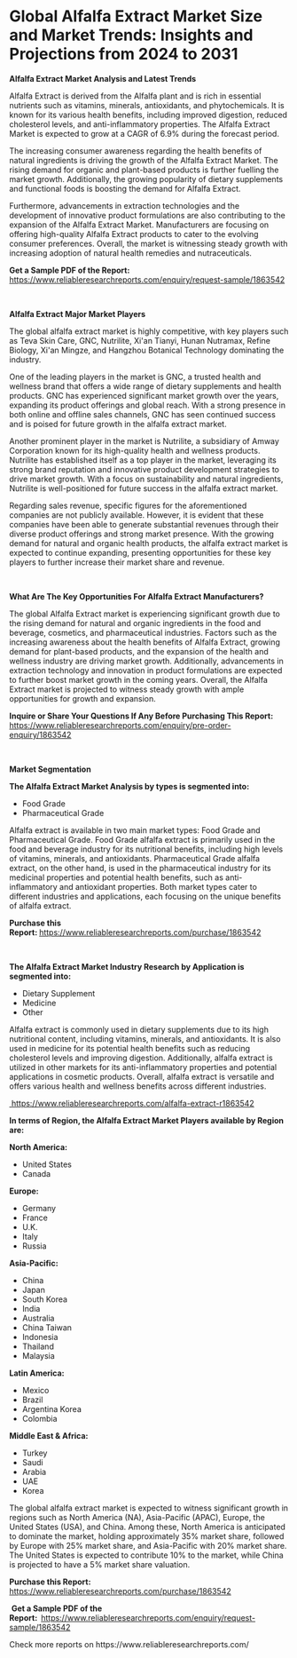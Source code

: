 <p><h1>Global Alfalfa Extract Market Size and Market Trends: Insights and Projections from 2024 to 2031</h1></p><p><strong>Alfalfa Extract Market Analysis and Latest Trends</strong></p>
<p><p>Alfalfa Extract is derived from the Alfalfa plant and is rich in essential nutrients such as vitamins, minerals, antioxidants, and phytochemicals. It is known for its various health benefits, including improved digestion, reduced cholesterol levels, and anti-inflammatory properties. The Alfalfa Extract Market is expected to grow at a CAGR of 6.9% during the forecast period.</p><p>The increasing consumer awareness regarding the health benefits of natural ingredients is driving the growth of the Alfalfa Extract Market. The rising demand for organic and plant-based products is further fuelling the market growth. Additionally, the growing popularity of dietary supplements and functional foods is boosting the demand for Alfalfa Extract.</p><p>Furthermore, advancements in extraction technologies and the development of innovative product formulations are also contributing to the expansion of the Alfalfa Extract Market. Manufacturers are focusing on offering high-quality Alfalfa Extract products to cater to the evolving consumer preferences. Overall, the market is witnessing steady growth with increasing adoption of natural health remedies and nutraceuticals.</p></p>
<p><strong>Get a Sample PDF of the Report:&nbsp;</strong> <a href="https://www.reliableresearchreports.com/enquiry/request-sample/1863542">https://www.reliableresearchreports.com/enquiry/request-sample/1863542</a></p>
<p>&nbsp;</p>
<p><strong>Alfalfa Extract Major Market Players</strong></p>
<p><p>The global alfalfa extract market is highly competitive, with key players such as Teva Skin Care, GNC, Nutrilite, Xi'an Tianyi, Hunan Nutramax, Refine Biology, Xi'an Mingze, and Hangzhou Botanical Technology dominating the industry. </p><p>One of the leading players in the market is GNC, a trusted health and wellness brand that offers a wide range of dietary supplements and health products. GNC has experienced significant market growth over the years, expanding its product offerings and global reach. With a strong presence in both online and offline sales channels, GNC has seen continued success and is poised for future growth in the alfalfa extract market.</p><p>Another prominent player in the market is Nutrilite, a subsidiary of Amway Corporation known for its high-quality health and wellness products. Nutrilite has established itself as a top player in the market, leveraging its strong brand reputation and innovative product development strategies to drive market growth. With a focus on sustainability and natural ingredients, Nutrilite is well-positioned for future success in the alfalfa extract market.</p><p>Regarding sales revenue, specific figures for the aforementioned companies are not publicly available. However, it is evident that these companies have been able to generate substantial revenues through their diverse product offerings and strong market presence. With the growing demand for natural and organic health products, the alfalfa extract market is expected to continue expanding, presenting opportunities for these key players to further increase their market share and revenue.</p></p>
<p>&nbsp;</p>
<p><strong>What Are The Key Opportunities For Alfalfa Extract Manufacturers?</strong></p>
<p><p>The global Alfalfa Extract market is experiencing significant growth due to the rising demand for natural and organic ingredients in the food and beverage, cosmetics, and pharmaceutical industries. Factors such as the increasing awareness about the health benefits of Alfalfa Extract, growing demand for plant-based products, and the expansion of the health and wellness industry are driving market growth. Additionally, advancements in extraction technology and innovation in product formulations are expected to further boost market growth in the coming years. Overall, the Alfalfa Extract market is projected to witness steady growth with ample opportunities for growth and expansion.</p></p>
<p><strong>Inquire or Share Your Questions If Any Before Purchasing This Report:</strong> <a href="https://www.reliableresearchreports.com/enquiry/pre-order-enquiry/1863542">https://www.reliableresearchreports.com/enquiry/pre-order-enquiry/1863542</a></p>
<p>&nbsp;</p>
<p><strong>Market Segmentation</strong></p>
<p><strong>The Alfalfa Extract Market Analysis by types is segmented into:</strong></p>
<p><ul><li>Food Grade</li><li>Pharmaceutical Grade</li></ul></p>
<p><p>Alfalfa extract is available in two main market types: Food Grade and Pharmaceutical Grade. Food Grade alfalfa extract is primarily used in the food and beverage industry for its nutritional benefits, including high levels of vitamins, minerals, and antioxidants. Pharmaceutical Grade alfalfa extract, on the other hand, is used in the pharmaceutical industry for its medicinal properties and potential health benefits, such as anti-inflammatory and antioxidant properties. Both market types cater to different industries and applications, each focusing on the unique benefits of alfalfa extract.</p></p>
<p><strong>Purchase this Report:&nbsp;</strong><a href="https://www.reliableresearchreports.com/purchase/1863542">https://www.reliableresearchreports.com/purchase/1863542</a></p>
<p>&nbsp;</p>
<p><strong>The Alfalfa Extract Market Industry Research by Application is segmented into:</strong></p>
<p><ul><li>Dietary Supplement</li><li>Medicine</li><li>Other</li></ul></p>
<p><p>Alfalfa extract is commonly used in dietary supplements due to its high nutritional content, including vitamins, minerals, and antioxidants. It is also used in medicine for its potential health benefits such as reducing cholesterol levels and improving digestion. Additionally, alfalfa extract is utilized in other markets for its anti-inflammatory properties and potential applications in cosmetic products. Overall, alfalfa extract is versatile and offers various health and wellness benefits across different industries.</p></p>
<p><a href="https://www.reliableresearchreports.com/alfalfa-extract-r1863542">&nbsp;https://www.reliableresearchreports.com/alfalfa-extract-r1863542</a></p>
<p><strong>In terms of Region, the Alfalfa Extract Market Players available by Region are:</strong></p>
<p>
    <p> <strong> North America: </strong>
        <ul>
            <li>United States</li>
            <li>Canada</li>
        </ul>
        </p> 
    <p> <strong> Europe: </strong>
        <ul>
            <li>Germany</li>
            <li>France</li>
            <li>U.K.</li>
            <li>Italy</li>
            <li>Russia</li>
        </ul>
        </p> 
    <p> <strong> Asia-Pacific: </strong>
        <ul>
            <li>China</li>
            <li>Japan</li>
            <li>South Korea</li>
            <li>India</li>
            <li>Australia</li>
            <li>China Taiwan</li>
            <li>Indonesia</li>
            <li>Thailand</li>
            <li>Malaysia</li>
        </ul>
        </p> 
    <p> <strong> Latin America: </strong>
        <ul>
            <li>Mexico</li>
            <li>Brazil</li>
            <li>Argentina Korea</li>
            <li>Colombia</li>
        </ul>
        </p> 
    <p> <strong> Middle East & Africa: </strong>
        <ul>
            <li>Turkey</li>
            <li>Saudi</li>
            <li>Arabia</li>
            <li>UAE</li>
            <li>Korea</li>
        </ul>
    </p>
    </p>
<p><p>The global alfalfa extract market is expected to witness significant growth in regions such as North America (NA), Asia-Pacific (APAC), Europe, the United States (USA), and China. Among these, North America is anticipated to dominate the market, holding approximately 35% market share, followed by Europe with 25% market share, and Asia-Pacific with 20% market share. The United States is expected to contribute 10% to the market, while China is projected to have a 5% market share valuation.</p></p>
<p><strong>Purchase this Report: </strong><a href="https://www.reliableresearchreports.com/purchase/1863542">https://www.reliableresearchreports.com/purchase/1863542</a></p>
<p>&nbsp;<strong>Get a Sample PDF of the Report:&nbsp;&nbsp;</strong><a href="https://www.reliableresearchreports.com/enquiry/request-sample/1863542">https://www.reliableresearchreports.com/enquiry/request-sample/1863542</a></p>
<p><strong></strong></p>
<p>Check more reports on https://www.reliableresearchreports.com/</p>